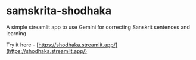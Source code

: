 # samskrita-shodhaka
A simple streamlit app to use Gemini for correcting Sanskrit sentences and learning

Try it here - [https://shodhaka.streamlit.app/](https://shodhaka.streamlit.app/)
